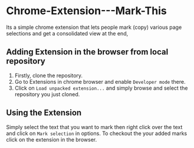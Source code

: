 # Chrome-Extension---Mark-This
Its a simple chrome extension that lets people mark (copy) various page selections and get a consolidated view at the end,

## Adding Extension in the browser from local repository
 1. Firstly, clone the repository. 
 2. Go to Extensions in chrome browser and enable `Developer mode` there.
 3. Click on `Load unpacked extension...` and simply browse and select the repository you just cloned.

## Using the Extension
Simply select the text that you want to mark then right click over the text and click on `Mark selection` in options. To checkout the your added marks click on the extension in the browser.

